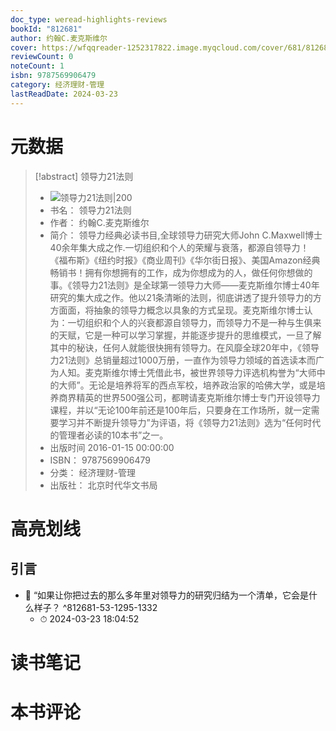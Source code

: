 ```yaml
---
doc_type: weread-highlights-reviews
bookId: "812681"
author: 约翰C.麦克斯维尔
cover: https://wfqqreader-1252317822.image.myqcloud.com/cover/681/812681/t7_812681.jpg
reviewCount: 0
noteCount: 1
isbn: 9787569906479
category: 经济理财-管理
lastReadDate: 2024-03-23
---
```

# 元数据
> [!abstract] 领导力21法则
> - ![ 领导力21法则|200](https://wfqqreader-1252317822.image.myqcloud.com/cover/681/812681/t7_812681.jpg)
> - 书名： 领导力21法则
> - 作者： 约翰C.麦克斯维尔
> - 简介： 领导力经典必读书目,全球领导力研究大师John C.Maxwell博士40余年集大成之作.一切组织和个人的荣耀与衰落，都源自领导力！《福布斯》《纽约时报》《商业周刊》《华尔街日报》、美国Amazon经典畅销书！拥有你想拥有的工作，成为你想成为的人，做任何你想做的事。《领导力21法则》是全球第一领导力大师——麦克斯维尔博士40年研究的集大成之作。他以21条清晰的法则，彻底讲透了提升领导力的方方面面，将抽象的领导力概念以具象的方式呈现。麦克斯维尔博士认为：一切组织和个人的兴衰都源自领导力，而领导力不是一种与生俱来的天赋，它是一种可以学习掌握，并能逐步提升的思维模式，一旦了解其中的秘诀，任何人就能很快拥有领导力。在风靡全球20年中，《领导力21法则》总销量超过1000万册，一直作为领导力领域的首选读本而广为人知。麦克斯维尔博士凭借此书，被世界领导力评选机构誉为“大师中的大师”。无论是培养将军的西点军校，培养政治家的哈佛大学，或是培养商界精英的世界500强公司，都聘请麦克斯维尔博士专门开设领导力课程，并以“无论100年前还是100年后，只要身在工作场所，就一定需要学习并不断提升领导力”为评语，将《领导力21法则》选为“任何时代的管理者必读的10本书”之一。
> - 出版时间 2016-01-15 00:00:00
> - ISBN： 9787569906479
> - 分类： 经济理财-管理
> - 出版社： 北京时代华文书局

# 高亮划线

## 引言


- 📌 “如果让你把过去的那么多年里对领导力的研究归结为一个清单，它会是什么样子？ ^812681-53-1295-1332
    - ⏱ 2024-03-23 18:04:52 
# 读书笔记

# 本书评论
